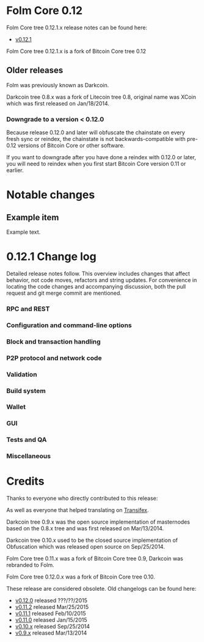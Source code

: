 Folm Core 0.12
==================

Folm Core tree 0.12.1.x release notes can be found here:
- [v0.12.1](release-notes/folm/release-notes-0.12.1.md)

Folm Core tree 0.12.1.x is a fork of Bitcoin Core tree 0.12



Older releases
--------------

Folm was previously known as Darkcoin.

Darkcoin tree 0.8.x was a fork of Litecoin tree 0.8, original name was XCoin
which was first released on Jan/18/2014.

### Downgrade to a version < 0.12.0

Because release 0.12.0 and later will obfuscate the chainstate on every
fresh sync or reindex, the chainstate is not backwards-compatible with
pre-0.12 versions of Bitcoin Core or other software.

If you want to downgrade after you have done a reindex with 0.12.0 or later,
you will need to reindex when you first start Bitcoin Core version 0.11 or
earlier.

Notable changes
===============

Example item
---------------------------------------

Example text.

0.12.1 Change log
=================

Detailed release notes follow. This overview includes changes that affect
behavior, not code moves, refactors and string updates. For convenience in locating
the code changes and accompanying discussion, both the pull request and
git merge commit are mentioned.

### RPC and REST

### Configuration and command-line options

### Block and transaction handling

### P2P protocol and network code

### Validation

### Build system

### Wallet

### GUI

### Tests and QA

### Miscellaneous

Credits
=======

Thanks to everyone who directly contributed to this release:


As well as everyone that helped translating on [Transifex](https://www.transifex.com/projects/p/bitcoin/).

Darkcoin tree 0.9.x was the open source implementation of masternodes based on
the 0.8.x tree and was first released on Mar/13/2014.

Darkcoin tree 0.10.x used to be the closed source implementation of Obfuscation
which was released open source on Sep/25/2014.

Folm Core tree 0.11.x was a fork of Bitcoin Core tree 0.9, Darkcoin was rebranded
to Folm.

Folm Core tree 0.12.0.x was a fork of Bitcoin Core tree 0.10.

These release are considered obsolete. Old changelogs can be found here:

- [v0.12.0](release-notes/folm/release-notes-0.12.0.md) released ???/??/2015
- [v0.11.2](release-notes/folm/release-notes-0.11.2.md) released Mar/25/2015
- [v0.11.1](release-notes/folm/release-notes-0.11.1.md) released Feb/10/2015
- [v0.11.0](release-notes/folm/release-notes-0.11.0.md) released Jan/15/2015
- [v0.10.x](release-notes/folm/release-notes-0.10.0.md) released Sep/25/2014
- [v0.9.x](release-notes/folm/release-notes-0.9.0.md) released Mar/13/2014
